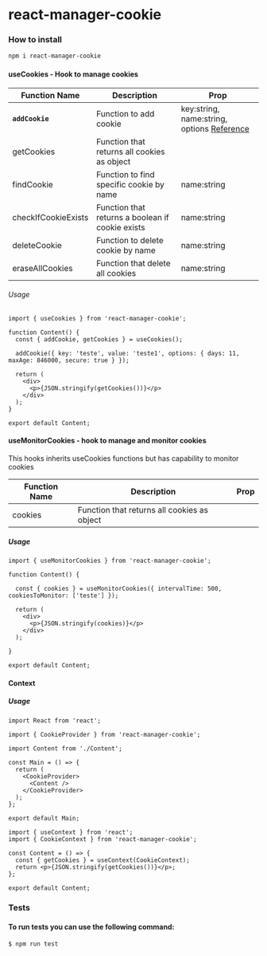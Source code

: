 # react-manager-cookie

### How to install

```bash
npm i react-manager-cookie
```
#### useCookies - Hook to manage cookies

| Function Name  | Description | Prop |
| ------- | ---- | -------------- |
| **`addCookie`**   |  Function to add cookie | key:string, name:string, options [Reference](https://developer.mozilla.org/en-US/docs/Web/HTTP/Headers/Set-Cookie)
| getCookies | Function that returns all cookies as object |
| findCookie | Function to find specific cookie by name | name:string
| checkIfCookieExists | Function that returns a boolean if cookie exists | name:string
| deleteCookie | Function to delete cookie by name | name:string
| eraseAllCookies | Function that delete all cookies | name:string

###### Usage


```tsx
import { useCookies } from 'react-manager-cookie';

function Content() {
  const { addCookie, getCookies } = useCookies();

  addCookie({ key: 'teste', value: 'teste1', options: { days: 11, maxAge: 846000, secure: true } });

  return (
    <div>
      <p>{JSON.stringify(getCookies())}</p>
    </div>
  );
}

export default Content;
```

#### useMonitorCookies - hook to manage and monitor cookies
This hooks inherits useCookies functions but has capability to monitor cookies

| Function Name  | Description | Prop |
| ------- | ---- | -------------- |
| cookies | Function that returns all cookies as object |

##### Usage

```tsx
import { useMonitorCookies } from 'react-manager-cookie';

function Content() {
  
  const { cookies } = useMonitorCookies({ intervalTime: 500, cookiesToMonitor: ['teste'] });

  return (
    <div>
      <p>{JSON.stringify(cookies)}</p>
    </div>
  );

}

export default Content;
```
#### Context
##### Usage

```tsx
import React from 'react';

import { CookieProvider } from 'react-manager-cookie';

import Content from './Content';

const Main = () => {
  return (
    <CookieProvider>
      <Content />
    </CookieProvider>
  );
};

export default Main;

```

```tsx
import { useContext } from 'react';
import { CookieContext } from 'react-manager-cookie';

const Content = () => {
  const { getCookies } = useContext(CookieContext);
  return <p>{JSON.stringify(getCookies())}</p>;
};

export default Content;

```

### Tests
#### To run tests you can use the following command:

```
$ npm run test
```
